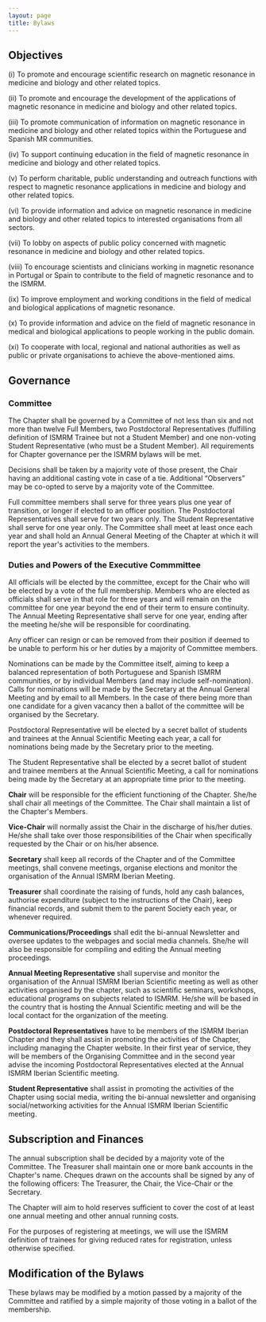 ```yaml
---
layout: page
title: Bylaws
---
```


## Objectives

(i) To promote and encourage scientific research on magnetic resonance in medicine and biology and other related topics.

(ii) To promote and encourage the development of the applications of magnetic resonance in medicine and biology and other related topics.

(iii) To promote communication of information on magnetic resonance in medicine and biology and other related topics within the Portuguese and Spanish MR communities.

(iv) To support continuing education in the field of magnetic resonance in medicine and biology and other related topics.

(v) To perform charitable, public understanding and outreach functions with respect to magnetic resonance applications in medicine and biology and other related topics.

(vi) To provide information and advice on magnetic resonance in medicine and biology and other related topics to interested organisations from all sectors.

(vii) To lobby on aspects of public policy concerned with magnetic resonance in medicine and biology and other related topics.

(viii) To encourage scientists and clinicians working in magnetic resonance in Portugal or Spain to contribute to the field of magnetic resonance and to the ISMRM.

(ix) To improve employment and working conditions in the field of medical and biological applications of magnetic resonance.

(x) To provide information and advice on the field of magnetic resonance in medical and biological applications to people working in the public domain.

(xi) To cooperate with local, regional and national authorities as well as public or private organisations to achieve the above-mentioned aims.

## Governance

### Committee

The Chapter shall be governed by a Committee of not less than six and not more than twelve Full
Members, two Postdoctoral Representatives (fulfilling definition of ISMRM Trainee but not a Student
Member) and one non-voting Student Representative (who must be a Student Member). All requirements
for Chapter governance per the ISMRM bylaws will be met.

Decisions shall be taken by a majority vote of those present, the Chair having an additional casting vote in
case of a tie. Additional “Observers” may be co-opted to serve by a majority vote of the Committee. 

Full committee members shall serve for three years plus one year of transition, or longer if elected to an officer
position. The Postdoctoral Representatives shall serve for two years only. The Student Representative
shall serve for one year only. The Committee shall meet at least once each year and shall hold an Annual
General Meeting of the Chapter at which it will report the year's activities to the members.

### Duties and Powers of the Executive Commmittee

All officials will be elected by the committee, except for the Chair who will be elected by a vote of the full
membership. Members who are elected as officials shall serve in that role for three years and will remain
on the committee for one year beyond the end of their term to ensure continuity. The Annual Meeting
Representative shall serve for one year, ending after the meeting he/she will be responsible for
coordinating.

Any officer can resign or can be removed from their position if deemed to be unable to perform his or her
duties by a majority of Committee members.

Nominations can be made by the Committee itself, aiming to keep a balanced representation of both
Portuguese and Spanish ISMRM communities, or by individual Members (and may include
self-nomination). Calls for nominations will be made by the Secretary at the Annual General Meeting and
by email to all Members. In the case of there being more than one candidate for a given vacancy then a
ballot of the committee will be organised by the Secretary.

Postdoctoral Representative will be elected by a secret ballot of students and trainees at the Annual
Scientific Meeting each year, a call for nominations being made by the Secretary prior to the meeting.

The Student Representative shall be elected by a secret ballot of student and trainee members at the
Annual Scientific Meeting, a call for nominations being made by the Secretary at an appropriate time prior
to the meeting.

**Chair** will be responsible for the efficient functioning of the Chapter. She/he shall chair all meetings of the
Committee. The Chair shall maintain a list of the Chapter's Members.

**Vice-Chair** will normally assist the Chair in the discharge of his/her duties. He/she shall take over those responsibilities of the Chair when specifically requested by the Chair or on his/her absence.

**Secretary** shall keep all records of the Chapter and of the Committee meetings, shall convene meetings,
organise elections and monitor the organisation of the Annual ISMRM Iberian Meeting.

**Treasurer** shall coordinate the raising of funds, hold any cash balances, authorise expenditure (subject to
the instructions of the Chair), keep financial records, and submit them to the parent Society each year, or
whenever required.

**Communications/Proceedings** shall edit the bi-annual Newsletter and oversee updates to the webpages
and social media channels. She/he will also be responsible for compiling and editing the Annual meeting
proceedings.

**Annual Meeting Representative** shall supervise and monitor the organisation of the Annual ISMRM
Iberian Scientific meeting as well as other activities organised by the chapter, such as scientific seminars,
workshops, educational programs on subjects related to ISMRM. He/she will be based in the country that
is hosting the Annual Scientific meeting and will be the local contact for the organization of the meeting.

**Postdoctoral Representatives** have to be members of the ISMRM Iberian Chapter and they shall assist
in promoting the activities of the Chapter, including managing the Chapter website. In their first year of
service, they will be members of the Organising Committee and in the second year advise the incoming
Postdoctoral Representatives elected at the Annual ISMRM Iberian Scientific meeting.

**Student Representative** shall assist in promoting the activities of the Chapter using social media, writing
the bi-annual newsletter and organising social/networking activities for the Annual ISMRM Iberian
Scientific meeting.

## Subscription and Finances

The annual subscription shall be decided by a majority vote of the Committee. The Treasurer shall
maintain one or more bank accounts in the Chapter's name. Cheques drawn on the accounts shall be
signed by any of the following officers: The Treasurer, the Chair, the Vice-Chair or the Secretary.

The Chapter will aim to hold reserves sufficient to cover the cost of at least one annual meeting and other
annual running costs.

For the purposes of registering at meetings, we will use the ISMRM definition of trainees for giving
reduced rates for registration, unless otherwise specified.

## Modification of the Bylaws

These bylaws may be modified by a motion passed by a majority of the Committee and ratified by a
simple majority of those voting in a ballot of the membership.

